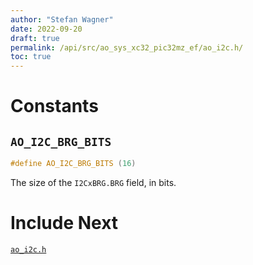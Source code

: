 ```yaml
---
author: "Stefan Wagner"
date: 2022-09-20
draft: true
permalink: /api/src/ao_sys_xc32_pic32mz_ef/ao_i2c.h/
toc: true
---
```


# Constants

## `AO_I2C_BRG_BITS`

```c
#define AO_I2C_BRG_BITS (16)
```

The size of the `I2CxBRG.BRG` field, in bits.

# Include Next

[`ao_i2c.h`](../ao_sys_xc32_pic32_i2c/ao_i2c.h.md)
